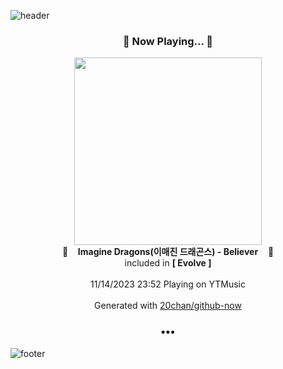 ![header](https://capsule-render.vercel.app/api?type=wave&height=170&section=header&fontColor=090707&fontAlignX=45&fontAlignY=65&fontSize=100)

<h3 align="center">🎵 Now Playing... 🎵</h3>
<p align="center">
  <a href="https://music.youtube.com/watch?v=Kx7B-XvmFtE">
    <img width="300" src="https://lh3.googleusercontent.com/weYQWfEwWNPOuAm34geXN1LkSYPlsJay78NnQgHC3PKsyZcdvBHIsMtqoFh3rioA4XgMdHMQd3h6vH6mbA">
  </a>
  <br>
  🎵&nbsp&nbsp&nbsp <b>Imagine Dragons(이매진 드래곤스) - Believer</b> &nbsp&nbsp&nbsp🎵
  <br>
  included in <b>[ Evolve ]</b>
  
  <br />
  <br />
  11/14/2023 23:52 Playing on YTMusic
  <br />
  <br />
  Generated with <a href="https://github.com/20chan/github-now">20chan/github-now</a>
</p>

<h3 align="center">•••</h3>

![footer](https://capsule-render.vercel.app/api?type=wave&height=150&section=footer)
